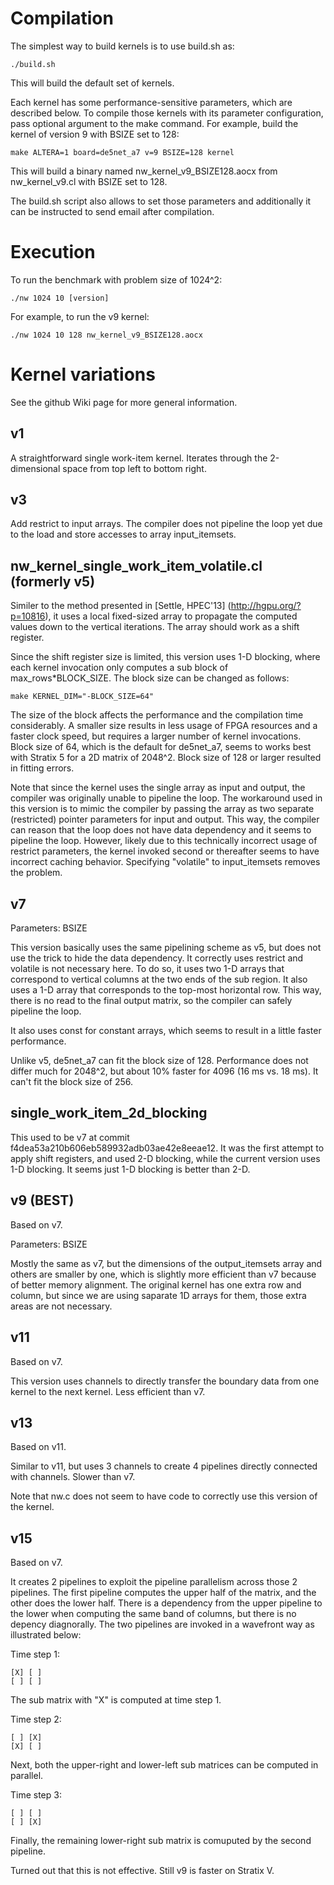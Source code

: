 # Compilation

The simplest way to build kernels is to use build.sh as:

```
./build.sh
```

This will build the default set of kernels. 

Each kernel has some performance-sensitive parameters, which are
described below. To compile those kernels with its parameter
configuration, pass optional argument to the make command. For
example, build the kernel of version 9 with BSIZE set to 128:

```
make ALTERA=1 board=de5net_a7 v=9 BSIZE=128 kernel
```

This will build a binary named nw_kernel_v9_BSIZE128.aocx from
nw_kernel_v9.cl with BSIZE set to 128.

The build.sh script also allows to set those parameters and
additionally it can be instructed to send email after compilation. 

# Execution

To run the benchmark with problem size of 1024^2:

```
./nw 1024 10 [version]
```

For example, to run the v9 kernel:

```
./nw 1024 10 128 nw_kernel_v9_BSIZE128.aocx
```

# Kernel variations

See the github Wiki page for more general information. 

## v1

A straightforward single work-item kernel. Iterates through the
2-dimensional space from top left to bottom right.

## v3

Add restrict to input arrays. The compiler does not pipeline the loop
yet due to the load and store accesses to array input_itemsets.

## nw_kernel_single_work_item_volatile.cl (formerly v5)

Similer to the method presented in [Settle, HPEC'13]
(http://hgpu.org/?p=10816), it uses a local fixed-sized array to
propagate the computed values down to the vertical iterations. The
array should work as a shift register.

Since the shift register size is limited, this version uses 1-D
blocking, where each kernel invocation only computes a sub block of
max_rows*BLOCK_SIZE. The block size can be changed as follows:

```
make KERNEL_DIM="-BLOCK_SIZE=64"
```

The size of the block affects the performance and the compilation time
considerably. A smaller size results in less usage of FPGA resources
and a faster clock speed, but requires a larger number of kernel
invocations. Block size of 64, which is the default for de5net_a7,
seems to works best with Stratix 5 for a 2D matrix of 2048^2. Block
size of 128 or larger resulted in fitting errors.

Note that since the kernel uses the single array as input and output,
the compiler was originally unable to pipeline the loop. The
workaround used in this version is to mimic the compiler by passing
the array as two separate (restricted) pointer parameters for input
and output. This way, the compiler can reason that the loop does not
have data dependency and it seems to pipeline the loop. However,
likely due to this technically incorrect usage of restrict parameters,
the kernel invoked second or thereafter seems to have incorrect
caching behavior. Specifying "volatile" to input_itemsets removes the
problem.

## v7

Parameters: BSIZE

This version basically uses the same pipelining scheme as v5, but does
not use the trick to hide the data dependency. It correctly uses
restrict and volatile is not necessary here. To do so, it uses two 1-D
arrays that correspond to vertical columns at the two ends of the sub
region. It also uses a 1-D array that corresponds to the top-most
horizontal row. This way, there is no read to the final output matrix,
so the compiler can safely pipeline the loop.

It also uses const for constant arrays, which seems to result in a
little faster performance.

Unlike v5, de5net_a7 can fit the block size of 128. Performance does
not differ much for 2048^2, but about 10% faster for 4096 (16 ms
vs. 18 ms). It can't fit the block size of 256.

## single_work_item_2d_blocking

This used to be v7 at commit
f4dea53a210b606eb589932adb03ae42e8eeae12. It was the first attempt to
apply shift registers, and used 2-D blocking, while the current
version uses 1-D blocking. It seems just 1-D blocking is better than
2-D. 

## v9 (BEST)

Based on v7.

Parameters: BSIZE

Mostly the same as v7, but the dimensions of the output_itemsets array
and others are smaller by one, which is slightly more efficient than
v7 because of better memory alignment. The original kernel has one
extra row and column, but since we are using saparate 1D arrays for
them, those extra areas are not necessary.

## v11

Based on v7.

This version uses channels to directly transfer the boundary data from
one kernel to the next kernel. Less efficient than v7.

## v13

Based on v11.

Similar to v11, but uses 3 channels to create 4 pipelines directly
connected with channels. Slower than v7.

Note that nw.c does not seem to have code to correctly use this
version of the kernel.

## v15

Based on v7.

It creates 2 pipelines to exploit the pipeline parallelism
across those 2 pipelines. The first pipeline computes the upper half
of the matrix, and the other does the lower half. There is a
dependency from the upper pipeline to the lower when computing the
same band of columns, but there is no depency diagnorally. The two
pipelines are invoked in a wavefront way as illustrated below:

Time step 1:

```
[X] [ ]
[ ] [ ]
```

The sub matrix with "X" is computed at time step 1.

Time step 2:

```
[ ] [X]
[X] [ ]
```

Next, both the upper-right and lower-left sub matrices can be computed
in parallel.

Time step 3:

```
[ ] [ ]
[ ] [X]
```

Finally, the remaining lower-right sub matrix is comuputed by the
second pipeline.

Turned out that this is not effective. Still v9 is faster on Stratix V.

